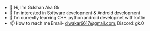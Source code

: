 - 👋 Hi, I’m Gulshan Aka Gk
- 👀 I’m interested in Software development & Android development
- 🌱 I’m currently learning C++, python,android developmet with kotlin 
- 📫 How to reach me  Email- diwakar9617@gmail.com, Discord: gk.0
